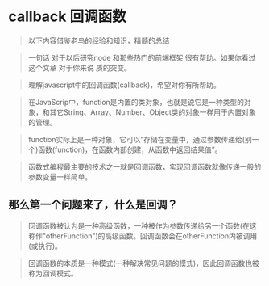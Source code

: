 # callback 回调函数

>以下内容借鉴老鸟的经验和知识，精髓的总结

>一句话 对于以后研究node 和那些热门的前端框架  很有帮助。如果你看过这个文章 对于你来说 质的突变。

>理解javascript中的回调函数(callback)，希望对你有所帮助。

>在JavaScrip中，function是内置的类对象，也就是说它是一种类型的对象，和其它String、Array、Number、Object类的对象一样用于内置对象的管理。

>function实际上是一种对象，它可以“存储在变量中，通过参数传递给(别一个)函数(function)，在函数内部创建，从函数中返回结果值”。

>函数式编程最主要的技术之一就是回调函数，实现回调函数就像传递一般的参数变量一样简单。

## 那么第一个问题来了，什么是回调？

>回调函数被认为是一种高级函数，一种被作为参数传递给另一个函数(在这称作"otherFunction")的高级函数。回调函数会在otherFunction内被调用(或执行)。

>回调函数的本质是一种模式(一种解决常见问题的模式)，因此回调函数也被称为回调模式。


